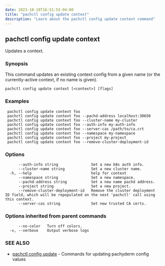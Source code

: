 ```yaml
---
date: 2023-10-18T16:51:53-04:00
title: "pachctl config update context"
description: "Learn about the pachctl config update context command"
---
```


## pachctl config update context

Updates a context.

### Synopsis

This command updates an existing context config from a given name (or the currently-active context, if no name is given).

```
pachctl config update context [<context>] [flags]
```

### Examples

```
 pachctl config update context foo 
 pachctl config update context foo --pachd-address localhost:30650 
 pachctl config update context foo --cluster-name my-cluster 
 pachctl config update context foo --auth-info my-auth-info 
 pachctl config update context foo --server-cas /path/to/ca.crt 
 pachctl config update context foo --namespace my-namespace 
 pachctl config update context foo --project my-project 
 pachctl config update context foo --remove-cluster-deployment-id
```

### Options

```
      --auth-info string               Set a new k8s auth info.
      --cluster-name string            Set a new cluster name.
  -h, --help                           help for context
      --namespace string               Set a new namespace.
      --pachd-address string           Set a new name pachd address.
      --project string                 Set a new project.
      --remove-cluster-deployment-id   Remove the cluster deployment ID field, which will be repopulated on the next 'pachctl' call using this context.
      --server-cas string              Set new trusted CA certs.
```

### Options inherited from parent commands

```
      --no-color   Turn off colors.
  -v, --verbose    Output verbose logs
```

### SEE ALSO

* [pachctl config update](../pachctl_config_update)	 - Commands for updating pachyderm config values

